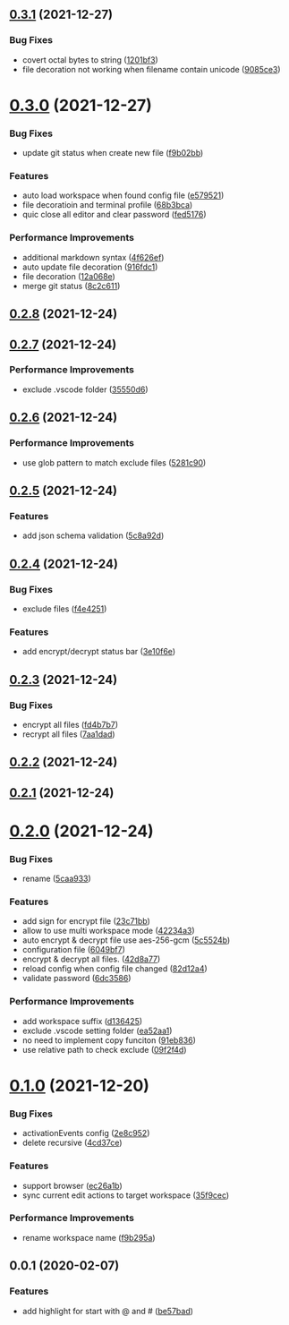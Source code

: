 ## [0.3.1](https://github.com/cwxyz007/vscode-writing/compare/v0.3.0...v0.3.1) (2021-12-27)


### Bug Fixes

* covert octal bytes to string ([1201bf3](https://github.com/cwxyz007/vscode-writing/commit/1201bf3de9fe8c098833a937bab8e8afe964c89e))
* file decoration not working when filename contain unicode ([9085ce3](https://github.com/cwxyz007/vscode-writing/commit/9085ce316ba10354b1c59a840e953ecbfd367aa1))



# [0.3.0](https://github.com/cwxyz007/vscode-writing/compare/v0.2.8...v0.3.0) (2021-12-27)


### Bug Fixes

* update git status when create new file ([f9b02bb](https://github.com/cwxyz007/vscode-writing/commit/f9b02bb8154e464f987746edfd79297a4e3e0935))


### Features

* auto load workspace when found config file ([e579521](https://github.com/cwxyz007/vscode-writing/commit/e579521c028e845ff787f61574a78e4e2352f200))
* file decoratioin and terminal profile ([68b3bca](https://github.com/cwxyz007/vscode-writing/commit/68b3bca0e322ae58246a419fb99ad89e03f94184))
* quic close all editor and clear password ([fed5176](https://github.com/cwxyz007/vscode-writing/commit/fed5176c4ec6e74361fd1fd8f8c5d1ef527b9bb3))


### Performance Improvements

* additional markdown syntax ([4f626ef](https://github.com/cwxyz007/vscode-writing/commit/4f626ef6d210ce1e4202888bef48548bb7be6719))
* auto update file decoration ([916fdc1](https://github.com/cwxyz007/vscode-writing/commit/916fdc1e23f00f2f6f7ad08f9cd1e4d570caf244))
* file decoration ([12a068e](https://github.com/cwxyz007/vscode-writing/commit/12a068e539db151e2cb476dcc1a487e216b5d315))
* merge git status ([8c2c611](https://github.com/cwxyz007/vscode-writing/commit/8c2c611619ef6d1171b062aeb2d146ccf42cbb57))



## [0.2.8](https://github.com/cwxyz007/vscode-writing/compare/v0.2.7...v0.2.8) (2021-12-24)



## [0.2.7](https://github.com/cwxyz007/vscode-writing/compare/v0.2.6...v0.2.7) (2021-12-24)


### Performance Improvements

* exclude .vscode folder ([35550d6](https://github.com/cwxyz007/vscode-writing/commit/35550d696ef1fc188e729732dc38e95559044dcb))



## [0.2.6](https://github.com/cwxyz007/vscode-writing/compare/v0.2.5...v0.2.6) (2021-12-24)


### Performance Improvements

* use glob pattern to match exclude files ([5281c90](https://github.com/cwxyz007/vscode-writing/commit/5281c9041a799a0111488f69358c99b910a7c172))



## [0.2.5](https://github.com/cwxyz007/vscode-writing/compare/v0.2.4...v0.2.5) (2021-12-24)


### Features

* add json schema validation ([5c8a92d](https://github.com/cwxyz007/vscode-writing/commit/5c8a92df1651d1f341a1ff2dc3363047eb632ae8))



## [0.2.4](https://github.com/cwxyz007/vscode-writing/compare/v0.2.3...v0.2.4) (2021-12-24)


### Bug Fixes

* exclude files ([f4e4251](https://github.com/cwxyz007/vscode-writing/commit/f4e42517e20b2fd27e4a5322b5347748625021b9))


### Features

* add encrypt/decrypt status bar ([3e10f6e](https://github.com/cwxyz007/vscode-writing/commit/3e10f6ede0042900c5e8919d9cc5dbe3acc29ae3))



## [0.2.3](https://github.com/cwxyz007/vscode-writing/compare/v0.2.2...v0.2.3) (2021-12-24)


### Bug Fixes

* encrypt all files ([fd4b7b7](https://github.com/cwxyz007/vscode-writing/commit/fd4b7b75fde3a286443644cb6b1319bf07aff4d4))
* recrypt all files ([7aa1dad](https://github.com/cwxyz007/vscode-writing/commit/7aa1dad3976bd3207266adb69fb482d22dda73ba))



## [0.2.2](https://github.com/cwxyz007/vscode-writing/compare/v0.2.1...v0.2.2) (2021-12-24)



## [0.2.1](https://github.com/cwxyz007/vscode-writing/compare/v0.2.0...v0.2.1) (2021-12-24)



# [0.2.0](https://github.com/cwxyz007/vscode-writing/compare/v0.1.0...v0.2.0) (2021-12-24)


### Bug Fixes

* rename ([5caa933](https://github.com/cwxyz007/vscode-writing/commit/5caa93302410da4919358fd76cf5f0fcb82a2df4))


### Features

* add sign for encrypt file ([23c71bb](https://github.com/cwxyz007/vscode-writing/commit/23c71bb63dffaa1e49cf3e69b0bc7fcf940c0d4a))
* allow to use multi workspace mode ([42234a3](https://github.com/cwxyz007/vscode-writing/commit/42234a330b840439bbb9cc4788f3bee286a94add))
* auto encrypt & decrypt file use aes-256-gcm ([5c5524b](https://github.com/cwxyz007/vscode-writing/commit/5c5524b04d3a0d172c981cbb594db079bb5238e5))
* configuration file ([6049bf7](https://github.com/cwxyz007/vscode-writing/commit/6049bf7870fb4915713e060b9a21b5f5dec14de6))
* encrypt & decrypt all files. ([42d8a77](https://github.com/cwxyz007/vscode-writing/commit/42d8a776bde1b3b25f3fd04095743dcc1cb1529e))
* reload config when config file changed ([82d12a4](https://github.com/cwxyz007/vscode-writing/commit/82d12a4c7d520c48eacdecb85892df58005deab6))
* validate password ([6dc3586](https://github.com/cwxyz007/vscode-writing/commit/6dc3586c2234601c047720f4df4b9939973c2edc))


### Performance Improvements

* add workspace suffix ([d136425](https://github.com/cwxyz007/vscode-writing/commit/d136425066b6e8bcc84c7b9c91bbc8aed4785d0e))
* exclude .vscode setting folder ([ea52aa1](https://github.com/cwxyz007/vscode-writing/commit/ea52aa1fb9e906bcf5ec304ee17b96a36cdafe36))
* no need to implement copy funciton ([91eb836](https://github.com/cwxyz007/vscode-writing/commit/91eb8361cd4bb67dc0e4162ad1215a2016d23f1a))
* use relative path to check exclude ([09f2f4d](https://github.com/cwxyz007/vscode-writing/commit/09f2f4d86d22f0276c36e94e1d653f6e2a9bce26))



# [0.1.0](https://github.com/cwxyz007/vscode-writing/compare/v0.0.1...v0.1.0) (2021-12-20)


### Bug Fixes

* activationEvents config ([2e8c952](https://github.com/cwxyz007/vscode-writing/commit/2e8c952f17b65bb0c8dfbe19ebc447dffeba32d9))
* delete recursive ([4cd37ce](https://github.com/cwxyz007/vscode-writing/commit/4cd37cee481c94af917918e59da6d7ae3678ebc1))


### Features

* support browser ([ec26a1b](https://github.com/cwxyz007/vscode-writing/commit/ec26a1baff079729018ef3396c96a811b31e8525))
* sync current edit actions to target workspace ([35f9cec](https://github.com/cwxyz007/vscode-writing/commit/35f9cecac281c7b183ed81a728b9e75b1950e73a))


### Performance Improvements

* rename workspace name ([f9b295a](https://github.com/cwxyz007/vscode-writing/commit/f9b295aa0e1a07acc4a46ead1b7057ea11da3a84))



## 0.0.1 (2020-02-07)


### Features

* add highlight for start with @ and # ([be57bad](https://github.com/cwxyz007/vscode-writing/commit/be57bad63433b40fdf7412d7e85d09977ef15a3a))
